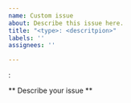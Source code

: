 ```yaml
---
name: Custom issue
about: Describe this issue here.
title: "<type>: <descritpion>"
labels: ''
assignees: ''

---
```


<type>: <quick descprition>

** Describe your issue **

